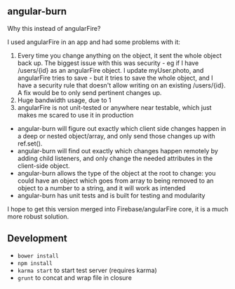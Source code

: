 angular-burn
------------

Why this instead of angularFire? 

I used angularFire in an app and had some problems with it:

1. Every time you change anything on the object, it sent the whole object back up.  The biggest issue with this was security - eg if I have /users/{id} as an angularFire object. I update myUser.photo, and angularFire tries to save - but it tries to save the whole object, and I have a security rule that doesn't allow writing on an existing /users/{id}.  A fix would be to only send pertinent changes up. 
1. Huge bandwidth usage, due to 1
1. angularFire is not unit-tested or anywhere near testable, which just makes me scared to use it in production

- angular-burn will figure out exactly which client side changes happen in a deep or nested object/array, and only send those changes up with ref.set().
- angular-burn will find out exactly which changes happen remotely by adding child listeners, and only change the needed attributes in the client-side object.
- angular-burn allows the type of the object at the root to change: you could have an object which goes from array to being removed to an object to a number to a string, and it will work as intended
- angular-burn has unit tests and is built for testing and modularity

I hope to get this version merged into Firebase/angularFire core, it is a much more robust solution.

Development
-----------

- `bower install`
- `npm install`
- `karma start` to start test server (requires karma)
- `grunt` to concat and wrap file in closure
